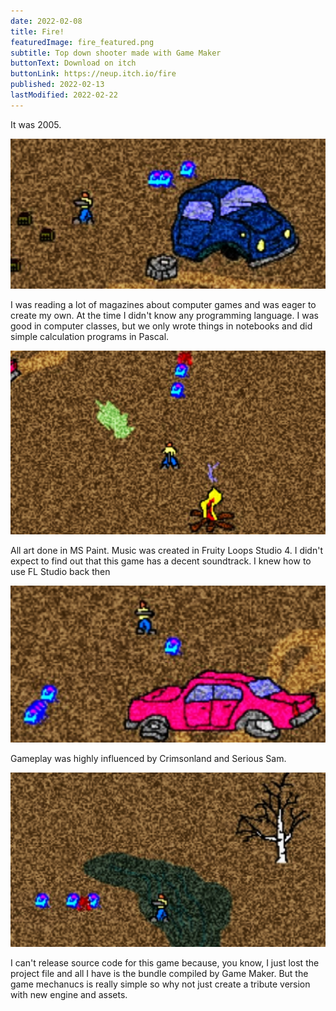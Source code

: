 ```yaml
---
date: 2022-02-08
title: Fire!
featuredImage: fire_featured.png
subtitle: Top down shooter made with Game Maker
buttonText: Download on itch
buttonLink: https://neup.itch.io/fire
published: 2022-02-13
lastModified: 2022-02-22
---
```


It was 2005. 

![pixel art truck cabin](./fire-1.jpg)

I was reading a lot of magazines about computer games and was eager to create my own. At the time I didn't know any programming language. I was good in computer classes, but we only wrote things in notebooks and did simple calculation programs in Pascal.

![pixel art bonfire](./fire-2.jpg)

All art done in MS Paint. Music was created in Fruity Loops Studio 4. I didn't expect to find out that this game has a decent soundtrack. I knew how to use FL Studio back then

![pixel art pink cadillac](./fire-3.jpg)

Gameplay was highly influenced by Crimsonland and Serious Sam.

![pixel art birch tree](./fire-4.jpg)

I can't release source code for this game because, you know, I just lost the project file and all I have is the bundle compiled by Game Maker. But the game mechanucs is really simple so why not just create a tribute version with new engine and assets.